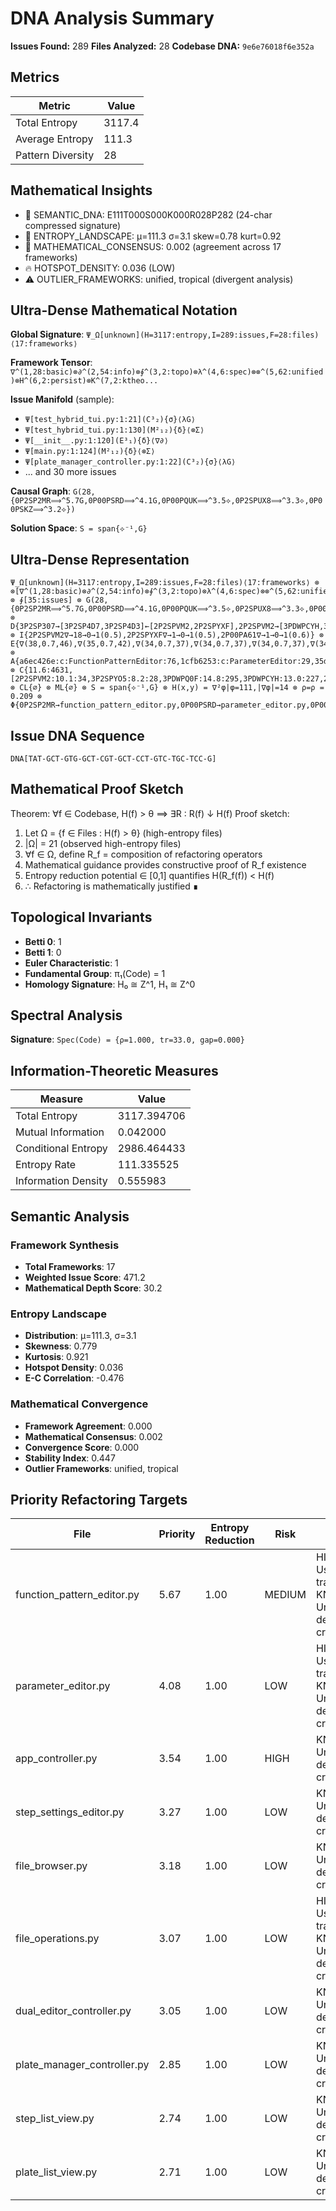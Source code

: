# DNA Analysis Summary

**Issues Found:** 289
**Files Analyzed:** 28
**Codebase DNA:** `9e6e76018f6e352a`

## Metrics

| Metric | Value |
|--------|-------|
| Total Entropy | 3117.4 |
| Average Entropy | 111.3 |
| Pattern Diversity | 28 |

## Mathematical Insights

- 🧬 SEMANTIC_DNA: E111T000S000K000R028P282 (24-char compressed signature)
- 🌄 ENTROPY_LANDSCAPE: μ=111.3 σ=3.1 skew=0.78 kurt=0.92
- 🔬 MATHEMATICAL_CONSENSUS: 0.002 (agreement across 17 frameworks)
- 🔥 HOTSPOT_DENSITY: 0.036 (LOW)
- ⚠️  OUTLIER_FRAMEWORKS: unified, tropical (divergent analysis)

## Ultra-Dense Mathematical Notation

**Global Signature**: `Ψ_Ω[unknown](H=3117:entropy,I=289:issues,F=28:files)⟨17:frameworks⟩`

**Framework Tensor**: `∇^(1,28:basic)⊗∂^(2,54:info)⊗∮^(3,2:topo)⊗λ^(4,6:spec)⊗⊗^(5,62:unified)⊗H^(6,2:persist)⊗K^(7,2:ktheo...`

**Issue Manifold** (sample):
- `Ψ[test_hybrid_tui.py:1:21](C³₂){σ}⟨λG⟩`
- `Ψ[test_hybrid_tui.py:1:130](M²₁₂){δ}⟨⊗Σ⟩`
- `Ψ[__init__.py:1:120](E³₁){δ}⟨∇∂⟩`
- `Ψ[main.py:1:124](M²₁₂){δ}⟨⊗Σ⟩`
- `Ψ[plate_manager_controller.py:1:22](C³₂){σ}⟨λG⟩`
- ... and 30 more issues

**Causal Graph**: `G(28,{0P2SP2MR⟹^5.7G,0P00PSRD⟹^4.1G,0P00PQUK⟹^3.5⟡,0P2SPUX8⟹^3.3⟡,0P00PSKZ⟹^3.2⟡})`

**Solution Space**: `S = span{⟡⁻¹,G}`

## Ultra-Dense Representation

```
Ψ_Ω[unknown](H=3117:entropy,I=289:issues,F=28:files)⟨17:frameworks⟩ ⊗ ⊗[∇^(1,28:basic)⊗∂^(2,54:info)⊗∮^(3,2:topo)⊗λ^(4,6:spec)⊗⊗^(5,62:unified)⊗H^(6,2:persist)⊗K^(7,2:ktheory)⊗∞^(8,4:ultimate)⊗⟂^(9,1:percol)⊗Ω^(10,18:random)⊗G^(11,0:gauge)⊗S^(12,8:spin)⊗⟡^(13,0:knot)⊗M^(14,9:matroid)⊗C^(15,13:category)⊗T^(16,62:tropical)⊗Σ^(17,18:advanced)] ⊗ ∮[35:issues] ⊗ G(28,{0P2SP2MR⟹^5.7G,0P00PSRD⟹^4.1G,0P00PQUK⟹^3.5⟡,0P2SPUX8⟹^3.3⟡,0P00PSKZ⟹^3.2⟡}) ⊗ D{3P2SP307→[3P2SP4D7,3P2SP4D3]←[2P2SPVM2,2P2SPYXF],2P2SPVM2→[3PDWPCYH,3P2SP4D3]←∅,3P2SP4D7→∅←[3PDWPQ0F,3P2SP4D3]} ⊗ I{2P2SPVM2∇→18→0→1(0.5),2P2SPYXF∇→1→0→1(0.5),2P00PA61∇→1→0→1(0.6)} ⊗ E{∇(38,0.7,46),∇(35,0.7,42),∇(34,0.7,37),∇(34,0.7,37),∇(34,0.7,37),∇(34,0.7,35),⟡(34,0.7,34),∇(34,0.7,36),∇(33,0.7,36),∇(33,0.7,35),⟡(32,0.7,33),⟡(32,0.7,32),⟡(32,0.7,29),⟡(31,0.7,29),⟡(31,0.7,31),⟡(31,0.7,27),⟡(30,0.7,27),⟡(30,0.7,29),⟡(30,0.7,25),⟡(29,0.7,23),⟡(26,0.7,15),⟡(25,0.7,12),⟡(21,0.7,0),⟡(20,0.7,0),⟡(20,0.7,0),⟡(20,0.7,0),⟡(19,0.7,0),⟡(19,0.7,0)} ⊗ A{a6ec426e:c:FunctionPatternEditor:76,1cfb6253:c:ParameterEditor:29,35d5acad:c:StepSettingsEditor:31,f84f221d:c:FileManagerBrowser:35,44510dc5:c:AppController:28,87d2e01c:c:DualEditorController:28,92c84ce1:c:StepListView:22,10489eb5:c:PlateListView:22,fd455083:c:PlateManagerController:28,e754ab2c:c:InteractiveListItem:24} ⊗ C{11.6:4631,[2P2SPVM2:10.1:34,3P2SPYO5:8.2:28,3PDWPQ0F:14.8:295,3PDWPCYH:13.0:227,2P2SPYXF:7.4:58,3P2SPJLJ:8.8:345,2P2SPM6I:4.7:76,3P2SPBTE:7.0:44,3P2SPCXR:11.0:151,2P00PA61:9.2:85,3P2SPVLC:12.8:145,3PDWPI2I:11.4:149,3P2SPAG0:14.5:8,3P2SP9BY:12.2:162,3P2SPHHT:13.2:129,3P2SPBC3:10.0:9,3P2SP1Z6:14.5:153,3P2SPPLX:11.2:183,3P2SPFA4:12.7:434,2P2SP79D:9.8:177,3P2SP4D3:12.3:222,3P2SPIFD:11.1:285,3P2SP307:11.9:437,3P2SP4D7:16.0:53,3P2SP692:10.3:136,3P2SPEAQ:11.8:147,3P2SPKML:11.5:149,3P2SPKTZ:11.1:300]} ⊗ CL{∅} ⊗ ML{∅} ⊗ S = span{⟡⁻¹,G} ⊗ H(x,y) = ∇²φ|φ=111,|∇φ|=14 ⊗ ρ=ρ = 0.209 ⊗ Φ{0P2SP2MR→function_pattern_editor.py,0P00PSRD→parameter_editor.py,0P00PQUK→app_controller.py}
```

## Issue DNA Sequence

```
DNA[TAT-GCT-GTG-GCT-CGT-GCT-CCT-GTC-TGC-TCC-G]
```

## Mathematical Proof Sketch

Theorem: ∀f ∈ Codebase, H(f) > θ ⟹ ∃R : R(f) ↓ H(f)
Proof sketch:
1. Let Ω = {f ∈ Files : H(f) > θ} (high-entropy files)
2. |Ω| = 21 (observed high-entropy files)
3. ∀f ∈ Ω, define R_f = composition of refactoring operators
4. Mathematical guidance provides constructive proof of R_f existence
5. Entropy reduction potential ∈ [0,1] quantifies H(R_f(f)) < H(f)
6. ∴ Refactoring is mathematically justified ∎

## Topological Invariants

- **Betti 0**: 1
- **Betti 1**: 0
- **Euler Characteristic**: 1
- **Fundamental Group**: π₁(Code) = 1
- **Homology Signature**: H₀ ≅ Z^1, H₁ ≅ Z^0

## Spectral Analysis

**Signature**: `Spec(Code) = {ρ=1.000, tr=33.0, gap=0.000}`

## Information-Theoretic Measures

| Measure | Value |
|---------|-------|
| Total Entropy | 3117.394706 |
| Mutual Information | 0.042000 |
| Conditional Entropy | 2986.464433 |
| Entropy Rate | 111.335525 |
| Information Density | 0.555983 |

## Semantic Analysis

### Framework Synthesis
- **Total Frameworks**: 17
- **Weighted Issue Score**: 471.2
- **Mathematical Depth Score**: 30.2

### Entropy Landscape
- **Distribution**: μ=111.3, σ=3.1
- **Skewness**: 0.779
- **Kurtosis**: 0.921
- **Hotspot Density**: 0.036
- **E-C Correlation**: -0.476

### Mathematical Convergence
- **Framework Agreement**: 0.000
- **Mathematical Consensus**: 0.002
- **Convergence Score**: 0.000
- **Stability Index**: 0.447
- **Outlier Frameworks**: unified, tropical

## Priority Refactoring Targets

| File | Priority | Entropy Reduction | Risk | Guidance |
|------|----------|-------------------|------|----------|
| function_pattern_editor.py | 5.67 | 1.00 | MEDIUM | HIGH_COMPLEXITY: Use gauge theory transformations, KNOT_THEORY: Untangle dependency crossings |
| parameter_editor.py | 4.08 | 1.00 | LOW | HIGH_COMPLEXITY: Use gauge theory transformations, KNOT_THEORY: Untangle dependency crossings |
| app_controller.py | 3.54 | 1.00 | HIGH | KNOT_THEORY: Untangle dependency crossings |
| step_settings_editor.py | 3.27 | 1.00 | LOW | KNOT_THEORY: Untangle dependency crossings |
| file_browser.py | 3.18 | 1.00 | LOW | KNOT_THEORY: Untangle dependency crossings |
| file_operations.py | 3.07 | 1.00 | LOW | HIGH_COMPLEXITY: Use gauge theory transformations, KNOT_THEORY: Untangle dependency crossings |
| dual_editor_controller.py | 3.05 | 1.00 | LOW | KNOT_THEORY: Untangle dependency crossings |
| plate_manager_controller.py | 2.85 | 1.00 | LOW | KNOT_THEORY: Untangle dependency crossings |
| step_list_view.py | 2.74 | 1.00 | LOW | KNOT_THEORY: Untangle dependency crossings |
| plate_list_view.py | 2.71 | 1.00 | LOW | KNOT_THEORY: Untangle dependency crossings |
